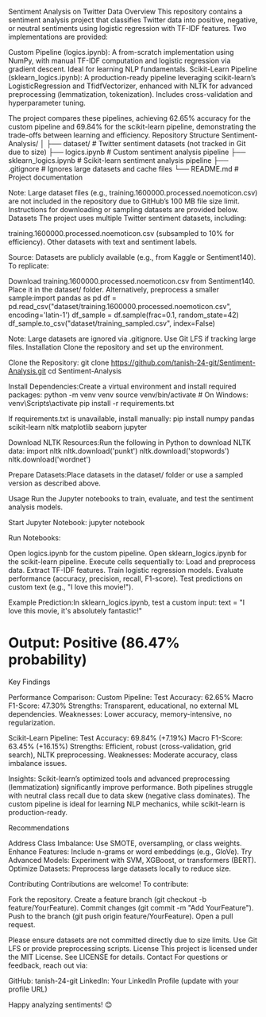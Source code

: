 Sentiment Analysis on Twitter Data
Overview
This repository contains a sentiment analysis project that classifies Twitter data into positive, negative, or neutral sentiments using logistic regression with TF-IDF features. Two implementations are provided:

Custom Pipeline (logics.ipynb): A from-scratch implementation using NumPy, with manual TF-IDF computation and logistic regression via gradient descent. Ideal for learning NLP fundamentals.
Scikit-Learn Pipeline (sklearn_logics.ipynb): A production-ready pipeline leveraging scikit-learn’s LogisticRegression and TfidfVectorizer, enhanced with NLTK for advanced preprocessing (lemmatization, tokenization). Includes cross-validation and hyperparameter tuning.

The project compares these pipelines, achieving 62.65% accuracy for the custom pipeline and 69.84% for the scikit-learn pipeline, demonstrating the trade-offs between learning and efficiency.
Repository Structure
Sentiment-Analysis/
│
├── dataset/                          # Twitter sentiment datasets (not tracked in Git due to size)
├── logics.ipynb                      # Custom sentiment analysis pipeline
├── sklearn_logics.ipynb              # Scikit-learn sentiment analysis pipeline
├── .gitignore                        # Ignores large datasets and cache files
└── README.md                         # Project documentation

Note: Large dataset files (e.g., training.1600000.processed.noemoticon.csv) are not included in the repository due to GitHub’s 100 MB file size limit. Instructions for downloading or sampling datasets are provided below.
Datasets
The project uses multiple Twitter sentiment datasets, including:

training.1600000.processed.noemoticon.csv (subsampled to 10% for efficiency).
Other datasets with text and sentiment labels.

Source: Datasets are publicly available (e.g., from Kaggle or Sentiment140). To replicate:

Download training.1600000.processed.noemoticon.csv from Sentiment140.
Place it in the dataset/ folder.
Alternatively, preprocess a smaller sample:import pandas as pd
df = pd.read_csv("dataset/training.1600000.processed.noemoticon.csv", encoding='latin-1')
df_sample = df.sample(frac=0.1, random_state=42)
df_sample.to_csv("dataset/training_sampled.csv", index=False)



Note: Large datasets are ignored via .gitignore. Use Git LFS if tracking large files.
Installation
Clone the repository and set up the environment.

Clone the Repository:
git clone https://github.com/tanish-24-git/Sentiment-Analysis.git
cd Sentiment-Analysis


Install Dependencies:Create a virtual environment and install required packages:
python -m venv venv
source venv/bin/activate  # On Windows: venv\Scripts\activate
pip install -r requirements.txt

If requirements.txt is unavailable, install manually:
pip install numpy pandas scikit-learn nltk matplotlib seaborn jupyter


Download NLTK Resources:Run the following in Python to download NLTK data:
import nltk
nltk.download('punkt')
nltk.download('stopwords')
nltk.download('wordnet')


Prepare Datasets:Place datasets in the dataset/ folder or use a sampled version as described above.


Usage
Run the Jupyter notebooks to train, evaluate, and test the sentiment analysis models.

Start Jupyter Notebook:
jupyter notebook


Run Notebooks:

Open logics.ipynb for the custom pipeline.
Open sklearn_logics.ipynb for the scikit-learn pipeline.
Execute cells sequentially to:
Load and preprocess data.
Extract TF-IDF features.
Train logistic regression models.
Evaluate performance (accuracy, precision, recall, F1-score).
Test predictions on custom text (e.g., "I love this movie!").




Example Prediction:In sklearn_logics.ipynb, test a custom input:
text = "I love this movie, it's absolutely fantastic!"
# Output: Positive (86.47% probability)



Key Findings

Performance Comparison:
Custom Pipeline:
Test Accuracy: 62.65%
Macro F1-Score: 47.30%
Strengths: Transparent, educational, no external ML dependencies.
Weaknesses: Lower accuracy, memory-intensive, no regularization.


Scikit-Learn Pipeline:
Test Accuracy: 69.84% (+7.19%)
Macro F1-Score: 63.45% (+16.15%)
Strengths: Efficient, robust (cross-validation, grid search), NLTK preprocessing.
Weaknesses: Moderate accuracy, class imbalance issues.




Insights:
Scikit-learn’s optimized tools and advanced preprocessing (lemmatization) significantly improve performance.
Both pipelines struggle with neutral class recall due to data skew (negative class dominates).
The custom pipeline is ideal for learning NLP mechanics, while scikit-learn is production-ready.



Recommendations

Address Class Imbalance: Use SMOTE, oversampling, or class weights.
Enhance Features: Include n-grams or word embeddings (e.g., GloVe).
Try Advanced Models: Experiment with SVM, XGBoost, or transformers (BERT).
Optimize Datasets: Preprocess large datasets locally to reduce size.

Contributing
Contributions are welcome! To contribute:

Fork the repository.
Create a feature branch (git checkout -b feature/YourFeature).
Commit changes (git commit -m "Add YourFeature").
Push to the branch (git push origin feature/YourFeature).
Open a pull request.

Please ensure datasets are not committed directly due to size limits. Use Git LFS or provide preprocessing scripts.
License
This project is licensed under the MIT License. See LICENSE for details.
Contact
For questions or feedback, reach out via:

GitHub: tanish-24-git
LinkedIn: Your LinkedIn Profile (update with your profile URL)

Happy analyzing sentiments! 😊
